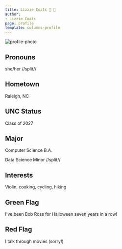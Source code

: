 ```yaml
---
title: Lizzie Coats 🌿 🌸
author:
- Lizzie Coats
page: profile
template: columns-profile
---
```


![profile-photo](../../../static/profile-photos/escoats.jpg)


## Pronouns
she/her
//split//

## Hometown
Raleigh, NC

## UNC Status
Class of 2027

## Major
Computer Science B.A.

Data Science Minor
//split//

## Interests
Violin, cooking, cycling, hiking

## Green Flag
I've been Bob Ross for Halloween seven years in a row!

## Red Flag
I talk through movies (sorry!)